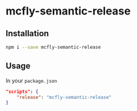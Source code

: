 # mcfly-semantic-release

## Installation
```bash
npm i --save mcfly-semantic-release
```

## Usage
In your `package.json`
```json
"scripts": {
	"release": "mcfly-semantic-release"
}
```


